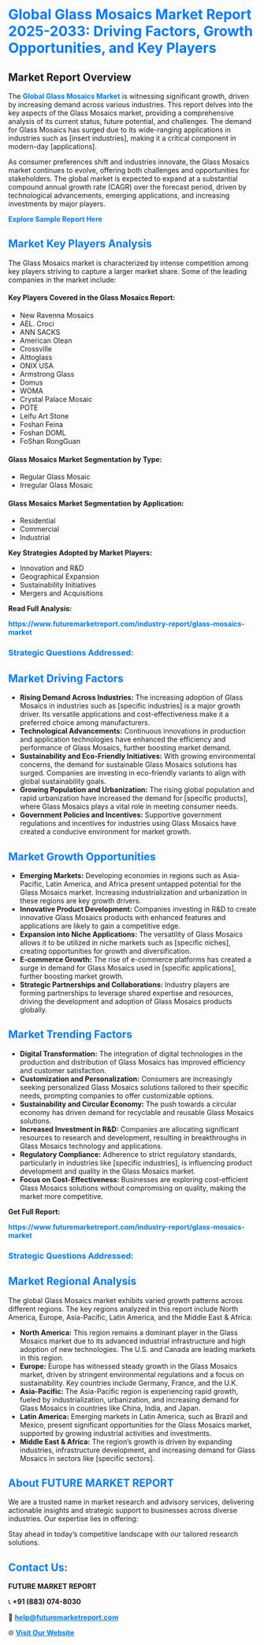 <h1 style="color: #007BFF;">Global Glass Mosaics Market Report 2025-2033: Driving Factors, Growth Opportunities, and Key Players</h1>

<section id="overview">
<h2>Market Report Overview</h2>
<p>The <a href="https://www.futuremarketreport.com/industry-report/glass-mosaics-market" style="color: #007BFF; text-decoration: none;"><strong>Global Glass Mosaics Market</strong></a> is witnessing significant growth, driven by increasing demand across various industries. This report delves into the key aspects of the Glass Mosaics market, providing a comprehensive analysis of its current status, future potential, and challenges. The demand for Glass Mosaics has surged due to its wide-ranging applications in industries such as [insert industries], making it a critical component in modern-day [applications].</p>
<p>As consumer preferences shift and industries innovate, the Glass Mosaics market continues to evolve, offering both challenges and opportunities for stakeholders. The global market is expected to expand at a substantial compound annual growth rate (CAGR) over the forecast period, driven by technological advancements, emerging applications, and increasing investments by major players.</p>
</section>

<section id="overview">
<p><a href="https://www.futuremarketreport.com/request-sample/reportId=59774" style="color: #007BFF; text-decoration: none;"><strong>Explore Sample Report Here</strong></a></p>
</section>

<section id="key-players">
<h2 style="color: #007BFF;">Market Key Players Analysis</h2>
<p>The Glass Mosaics market is characterized by intense competition among key players striving to capture a larger market share. Some of the leading companies in the market include:</p>
<h4>Key Players Covered in the Glass Mosaics Report:</h4>
<ul><li>New Ravenna Mosaics</li><li>AEL. Croci</li><li>ANN SACKS</li><li>American Olean</li><li>Crossville</li><li>Alttoglass</li><li>ONIX USA</li><li>Armstrong Glass</li><li>Domus</li><li>WOMA</li><li>Crystal Palace Mosaic</li><li>POTE</li><li>Leifu Art Stone</li><li>Foshan Feina</li><li>Foshan DOML</li><li>FoShan RongGuan</li></ul>
<h4>Glass Mosaics Market Segmentation by Type:</h4>
<ul><li>Regular Glass Mosaic</li><li>Irregular Glass Mosaic</li></ul>

<h4>Glass Mosaics Market Segmentation by Application:</h4>
<ul><li>Residential</li><li>Commercial</li><li>Industrial</li></ul>
<p><strong>Key Strategies Adopted by Market Players:</strong></p>
<ul>
<li>Innovation and R&D</li>
<li>Geographical Expansion</li>
<li>Sustainability Initiatives</li>
<li>Mergers and Acquisitions</li>
</ul>
</section>

<section>
<p><strong>Read Full Analysis: </strong></p><a href="https://www.futuremarketreport.com/industry-report/glass-mosaics-market" style="color: #007BFF; text-decoration: none;"><strong>https://www.futuremarketreport.com/industry-report/glass-mosaics-market</strong></a>
<h3 style="color: #007BFF;">Strategic Questions Addressed:</h3>
</section>

<section id="driving-factors">
<h2 style="color: #007BFF;">Market Driving Factors</h2>
<ul>
<li><strong>Rising Demand Across Industries:</strong> The increasing adoption of Glass Mosaics in industries such as [specific industries] is a major growth driver. Its versatile applications and cost-effectiveness make it a preferred choice among manufacturers.</li>
<li><strong>Technological Advancements:</strong> Continuous innovations in production and application technologies have enhanced the efficiency and performance of Glass Mosaics, further boosting market demand.</li>
<li><strong>Sustainability and Eco-Friendly Initiatives:</strong> With growing environmental concerns, the demand for sustainable Glass Mosaics solutions has surged. Companies are investing in eco-friendly variants to align with global sustainability goals.</li>
<li><strong>Growing Population and Urbanization:</strong> The rising global population and rapid urbanization have increased the demand for [specific products], where Glass Mosaics plays a vital role in meeting consumer needs.</li>
<li><strong>Government Policies and Incentives:</strong> Supportive government regulations and incentives for industries using Glass Mosaics have created a conducive environment for market growth.</li>
</ul>
</section>

<section id="growth-opportunities">
<h2 style="color: #007BFF;">Market Growth Opportunities</h2>
<ul>
<li><strong>Emerging Markets:</strong> Developing economies in regions such as Asia-Pacific, Latin America, and Africa present untapped potential for the Glass Mosaics market. Increasing industrialization and urbanization in these regions are key growth drivers.</li>
<li><strong>Innovative Product Development:</strong> Companies investing in R&D to create innovative Glass Mosaics products with enhanced features and applications are likely to gain a competitive edge.</li>
<li><strong>Expansion into Niche Applications:</strong> The versatility of Glass Mosaics allows it to be utilized in niche markets such as [specific niches], creating opportunities for growth and diversification.</li>
<li><strong>E-commerce Growth:</strong> The rise of e-commerce platforms has created a surge in demand for Glass Mosaics used in [specific applications], further boosting market growth.</li>
<li><strong>Strategic Partnerships and Collaborations:</strong> Industry players are forming partnerships to leverage shared expertise and resources, driving the development and adoption of Glass Mosaics products globally.</li>
</ul>
</section>

<section id="trending-factors">
<h2 style="color: #007BFF;">Market Trending Factors</h2>
<ul>
<li><strong>Digital Transformation:</strong> The integration of digital technologies in the production and distribution of Glass Mosaics has improved efficiency and customer satisfaction.</li>
<li><strong>Customization and Personalization:</strong> Consumers are increasingly seeking personalized Glass Mosaics solutions tailored to their specific needs, prompting companies to offer customizable options.</li>
<li><strong>Sustainability and Circular Economy:</strong> The push towards a circular economy has driven demand for recyclable and reusable Glass Mosaics solutions.</li>
<li><strong>Increased Investment in R&D:</strong> Companies are allocating significant resources to research and development, resulting in breakthroughs in Glass Mosaics technology and applications.</li>
<li><strong>Regulatory Compliance:</strong> Adherence to strict regulatory standards, particularly in industries like [specific industries], is influencing product development and quality in the Glass Mosaics market.</li>
<li><strong>Focus on Cost-Effectiveness:</strong> Businesses are exploring cost-efficient Glass Mosaics solutions without compromising on quality, making the market more competitive.</li>
</ul>
</section>

<section>
<p><strong>Get Full Report: </strong></p><a href="https://www.futuremarketreport.com/industry-report/glass-mosaics-market" style="color: #007BFF; text-decoration: none;"><strong>https://www.futuremarketreport.com/industry-report/glass-mosaics-market</strong></a>
<h3 style="color: #007BFF;">Strategic Questions Addressed:</h3>
</section>


<section id="regional-analysis">
<h2 style="color: #007BFF;">Market Regional Analysis</h2>
<p>The global Glass Mosaics market exhibits varied growth patterns across different regions. The key regions analyzed in this report include North America, Europe, Asia-Pacific, Latin America, and the Middle East & Africa:</p>
<ul>
<li><strong>North America:</strong> This region remains a dominant player in the Glass Mosaics market due to its advanced industrial infrastructure and high adoption of new technologies. The U.S. and Canada are leading markets in this region.</li>
<li><strong>Europe:</strong> Europe has witnessed steady growth in the Glass Mosaics market, driven by stringent environmental regulations and a focus on sustainability. Key countries include Germany, France, and the U.K.</li>
<li><strong>Asia-Pacific:</strong> The Asia-Pacific region is experiencing rapid growth, fueled by industrialization, urbanization, and increasing demand for Glass Mosaics in countries like China, India, and Japan.</li>
<li><strong>Latin America:</strong> Emerging markets in Latin America, such as Brazil and Mexico, present significant opportunities for the Glass Mosaics market, supported by growing industrial activities and investments.</li>
<li><strong>Middle East & Africa:</strong> The region’s growth is driven by expanding industries, infrastructure development, and increasing demand for Glass Mosaics in sectors like [specific sectors].</li>
</ul>
</section>

<footer>
<h2 style="color: #007BFF;">About FUTURE MARKET REPORT</h2>
<p>We are a trusted name in market research and advisory services, delivering actionable insights and strategic support to businesses across diverse industries. Our expertise lies in offering:</p>

<p>Stay ahead in today’s competitive landscape with our tailored research solutions.</p>

<h2 style="color: #007BFF;">Contact Us:</h2>
<p><strong>FUTURE MARKET REPORT</strong></p>
<p>📞 <strong>+91 (883) 074-8030</strong></p>
<p>📧 <strong><a href="mailto:help@futuremarketreport.com" style="color: #007BFF;">help@futuremarketreport.com</a></strong></p>
<p>🌐 <strong><a href="https://www.futuremarketreport.com/" style="color: #007BFF;">Visit Our Website</a></strong></p>
</footer>